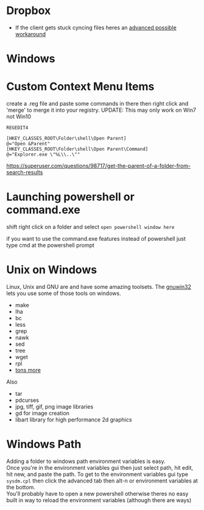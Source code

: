 # Dropbox #
* If the client gets stuck cyncing files heres an [advanced possible workaround](https://www.reddit.com/r/dropbox/comments/8rae7h/dropbox_stuck_on_indexing_syncing_in_windows_10/)

# Windows #




# Custom Context Menu Items #
create a .reg file and paste some commands in there then right click and 'merge' to merge it into your registry.
UPDATE: This may only work on Win7 not Win10

~~~~
REGEDIT4

[HKEY_CLASSES_ROOT\Folder\shell\Open Parent]
@="Open &Parent"
[HKEY_CLASSES_ROOT\Folder\shell\Open Parent\Command]
@="Explorer.exe \"%L\\..\""
~~~~

https://superuser.com/questions/98717/get-the-parent-of-a-folder-from-search-results


# Launching powershell or command.exe #
shift right click on a folder and select `open powershell window here` 

if you want to use the command.exe features instead of powershell just type cmd at the powershell prompt

# Unix on Windows #
Linux, Unix and GNU are and have some amazing toolsets.  The [gnuwin32](http://gnuwin32.sourceforge.net/packages.html) lets you use some of those tools on windows. 
* make
* lha
* bc
* less
* grep
* nawk
* sed
* tree
* wget
* rpl
* [tons more](http://gnuwin32.sourceforge.net/packages.html)

Also
* tar
* pdcurses
* jpg, tiff, gif, png image libraries
* gd for image creation
* libart library for high performance 2d graphics


# Windows Path #
Adding a folder to windows path environment variables is easy.  
Once you're in the environment variables gui then just select path, hit edit, hit new, and paste the path.
To get to the environment variables gui type `sysdm.cpl` then click the advanced tab then alt-n or environment variables at the bottom.  
You'll probably have to open a new powershell otherwise theres no easy built in way to reload the environment variables (although there are ways)
